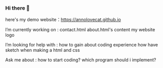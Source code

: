 ### Hi there 👋

here's my demo website：https://annolovecat.github.io

I’m currently working on :
  contact.html 
  about.html's content 
  my website logo
 
I’m looking for help with :
  how to gain about coding experience 
  how have sketch when making a html and css
 
Ask me about :
  how to start coding?
  which program should i implement?
<!--
**AnnOLoveCat/AnnOLoveCat** is a ✨ _special_ ✨ repository because its `README.md` (this file) appears on your GitHub profile.

Here are some ideas to get you started:

- 🔭 I’m currently working on ...
- 🌱 I’m currently learning ...
- 👯 I’m looking to collaborate on ...
- 🤔 I’m looking for help with ...
- 💬 Ask me about ...
- 📫 How to reach me: ...
- 😄 Pronouns: ...
- ⚡ Fun fact: ...
-->

